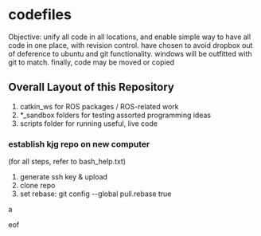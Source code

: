 # codefiles

Objective: unify all code in all locations, and enable simple way to have all code in one place, with revision control. have chosen to avoid dropbox out of deference to ubuntu and git functionality. windows will be outfitted with git to match. finally, code may be moved or copied
## Overall Layout of this Repository
1. catkin_ws for ROS packages / ROS-related work
2. *_sandbox folders for testing assorted programming ideas
3. scripts folder for running useful, live code
 
### establish kjg repo on new computer
(for all steps, refer to bash_help.txt)
1. generate ssh key & upload
2. clone repo
3. set rebase: git config --global pull.rebase true


a





eof
